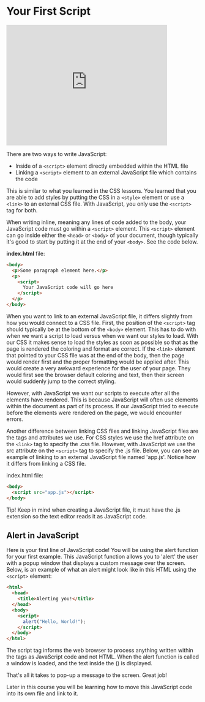 # Your First Script

<iframe width="420" height="315" src="https://player.vimeo.com/external/234929944.hd.mp4?s=c8353cb98d8e31d18f6489a7ec9fdc8e6e73c133&profile_id=175" frameborder="0" allowfullscreen></iframe>

There are two ways to write JavaScript:

- Inside of a `<script>` element directly embedded within the HTML file
- Linking a `<script>` element to an external JavaScript file which contains the code

This is similar to what you learned in the CSS lessons. You learned that you are able to add styles by putting the CSS in a `<style>` element or use a `<link>` to an external CSS file. With JavaScript, you only use the `<script>` tag for both.

When writing inline, meaning any lines of code added to the body, your JavaScript code must go within a `<script>` element. This `<script>` element can go inside either the `<head>` or `<body>` of your document, though typically it's good to start by putting it at the end of your `<body>`. See the code below.

**index.html** file:

```html
<body>
  <p>Some paragraph element here.</p>
  <p>
    <script>
      Your JavaScript code will go here
    </script>
  </p>
</body>
```

When you want to link to an external JavaScript file, it differs slightly from how you would connect to a CSS file. First, the position of the `<script>` tag should typically be at the bottom of the `<body>` element. This has to do with when we want a script to load versus when we want our styles to load. With our CSS it makes sense to load the styles as soon as possible so that as the page is rendered the coloring and format are correct. If the `<link>` element that pointed to your CSS file was at the end of the body, then the page would render first and the proper formatting would be applied after. This would create a very awkward experience for the user of your page. They would first see the browser default coloring and text, then their screen would suddenly jump to the correct styling.

However, with JavaScript we want our scripts to execute after all the elements have rendered. This is because JavaScript will often use elements within the document as part of its process. If our JavaScript tried to execute before the elements were rendered on the page, we would encounter errors.

Another difference between linking CSS files and linking JavaScript files are the tags and attributes we use. For CSS styles we use the href attribute on the `<link>` tag to specify the .css file. However, with JavaScript we use the src attribute on the `<script>` tag to specify the .js file. Below, you can see an example of linking to an external JavaScript file named 'app.js'. Notice how it differs from linking a CSS file.

index.html file:

```html
<body>
  <script src="app.js"></script>
</body>
```

Tip!
Keep in mind when creating a JavaScript file, it must have the .js extension so the text editor reads it as JavaScript code.

## Alert in JavaScript

Here is your first line of JavaScript code! You will be using the alert function for your first example. This JavaScript function allows you to 'alert' the user with a popup window that displays a custom message over the screen. Below, is an example of what an alert might look like in this HTML using the `<script>` element:

```html
<html>
  <head>
    <title>Alerting you!</title>
  </head>
  <body>
    <script>
      alert("Hello, World!");
    </script>
  </body>
</html>
```

The script tag informs the web browser to process anything written within the tags as JavaScript code and not HTML. When the alert function is called a window is loaded, and the text inside the () is displayed.

That's all it takes to pop-up a message to the screen. Great job!

Later in this course you will be learning how to move this JavaScript code into its own file and link to it.

